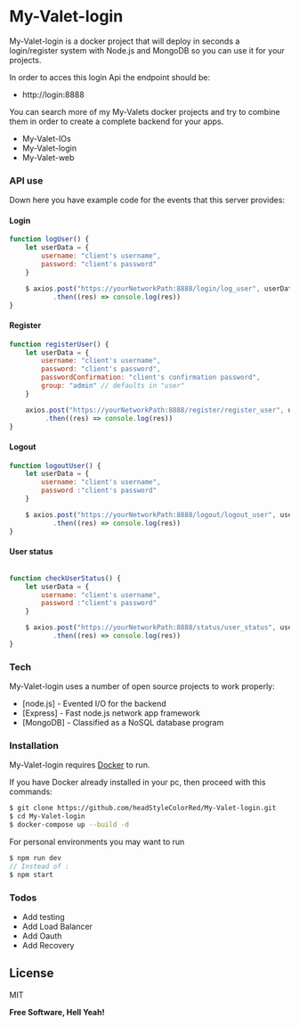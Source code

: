 # My-Valet-login


My-Valet-login is a docker project that will deploy in seconds a login/register system with Node.js and MongoDB so you can use it for your projects.

In order to acces this login Api the endpoint should be:
- http://login:8888

You can search more of my My-Valets docker projects and try to combine them in order to create a complete backend for your apps.
  - My-Valet-IOs
  - My-Valet-login
  - My-Valet-web

### API use

Down here you have example code for the events that this server provides:

#### Login

```js
function logUser() { 
	let userData = {
		username: "client's username",
		password: "client's password"
	}

	$ axios.post("https://yourNetworkPath:8888/login/log_user", userData)
	   	   .then((res) => console.log(res))
}
```

#### Register

```js
function registerUser() {
	let userData = {
		username: "client's username",
		password: "client's password",
		passwordConfirmation: "client's confirmation password",
		group: "admin" // defaults in "user"
	}

	axios.post("https://yourNetworkPath:8888/register/register_user", userData)
	     .then((res) => console.log(res))
}
```

#### Logout
```js
function logoutUser() {
	let userData = {
		username: "client's username",
		password :"client's password"
	}

	$ axios.post("https://yourNetworkPath:8888/logout/logout_user", userData)
		   .then((res) => console.log(res))
}
```

#### User status

```js

function checkUserStatus() {
	let userData = {
		username: "client's username",
		password :"client's password"
	}

	$ axios.post("https://yourNetworkPath:8888/status/user_status", userData)
		   .then((res) => console.log(res))
}

```

### Tech

My-Valet-login uses a number of open source projects to work properly:

* [node.js] - Evented I/O for the backend
* [Express] - Fast node.js network app framework 
* [MongoDB] - Classified as a NoSQL database program

### Installation

My-Valet-login requires [Docker](https://www.docker.com/) to run.

If you have Docker already installed in your pc, then proceed with this commands:

```sh
$ git clone https://github.com/headStyleColorRed/My-Valet-login.git
$ cd My-Valet-login
$ docker-compose up --build -d
```

For personal environments you may want to run

```js
$ npm run dev
// Instead of :
$ npm start
```

### Todos

 - Add testing
 - Add Load Balancer
 - Add Oauth
 - Add Recovery

License
----

MIT


**Free Software, Hell Yeah!**